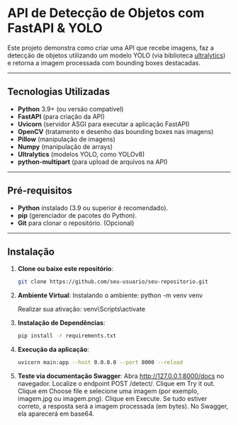 # API de Detecção de Objetos com FastAPI & YOLO

Este projeto demonstra como criar uma API que recebe imagens, faz a detecção de objetos utilizando um modelo YOLO (via biblioteca [ultralytics](https://github.com/ultralytics/ultralytics)) e retorna a imagem processada com bounding boxes destacadas.

---

## Tecnologias Utilizadas

- **Python** 3.9+ (ou versão compatível)
- **FastAPI** (para criação da API)
- **Uvicorn** (servidor ASGI para executar a aplicação FastAPI)
- **OpenCV** (tratamento e desenho das bounding boxes nas imagens)
- **Pillow** (manipulação de imagens)
- **Numpy** (manipulação de arrays)
- **Ultralytics** (modelos YOLO, como YOLOv8)
- **python-multipart** (para upload de arquivos na API)

---

## Pré-requisitos

- **Python** instalado (3.9 ou superior é recomendado).
- **pip** (gerenciador de pacotes do Python).
- **Git** para clonar o repositório. (Opcional)

---

## Instalação

1. **Clone ou baixe este repositório**:

   ```bash
   git clone https://github.com/seu-usuario/seu-repositorio.git

2. **Ambiente Virtual**:
   Instalando o ambiente:
   python -m venv venv

   Realizar sua ativação: 
   venv\Scripts\activate

3. **Instalação de Dependências**:
   ```bash
   pip install -r requirements.txt


4. **Execução da aplicação**:
   ```bash
   uvicorn main:app --host 0.0.0.0 --port 8000 --reload

4. **Teste via documentação Swagger**:
    Abra http://127.0.0.1:8000/docs no navegador.
    Localize o endpoint POST /detect/.
    Clique em Try it out.
    Clique em Choose file e selecione uma imagem (por exemplo, imagem.jpg ou imagem.png).
    Clique em Execute.
    Se tudo estiver correto, a resposta será a imagem processada (em bytes). No Swagger, ela aparecerá em base64.